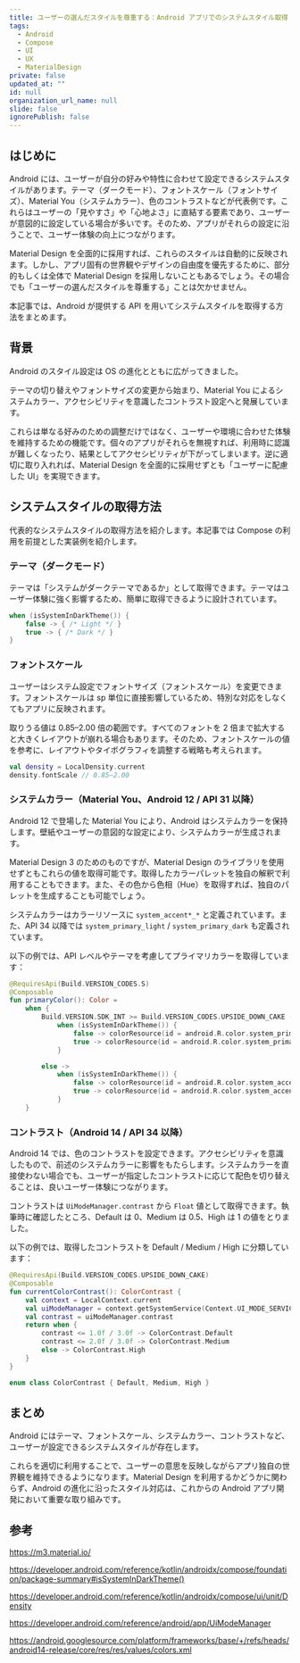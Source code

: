 ```yaml
---
title: ユーザーの選んだスタイルを尊重する：Android アプリでのシステムスタイル取得
tags:
  - Android
  - Compose
  - UI
  - UX
  - MaterialDesign
private: false
updated_at: ""
id: null
organization_url_name: null
slide: false
ignorePublish: false
---
```


## はじめに

Android には、ユーザーが自分の好みや特性に合わせて設定できるシステムスタイルがあります。テーマ（ダークモード）、フォントスケール（フォントサイズ）、Material You（システムカラー）、色のコントラストなどが代表例です。これらはユーザーの「見やすさ」や「心地よさ」に直結する要素であり、ユーザーが意図的に設定している場合が多いです。そのため、アプリがそれらの設定に沿うことで、ユーザー体験の向上につながります。

Material Design を全面的に採用すれば、これらのスタイルは自動的に反映されます。しかし、アプリ固有の世界観やデザインの自由度を優先するために、部分的もしくは全体で Material Design を採用しないこともあるでしょう。その場合でも「ユーザーの選んだスタイルを尊重する」ことは欠かせません。

本記事では、Android が提供する API を用いてシステムスタイルを取得する方法をまとめます。

## 背景

Android のスタイル設定は OS の進化とともに広がってきました。

テーマの切り替えやフォントサイズの変更から始まり、Material You によるシステムカラー、アクセシビリティを意識したコントラスト設定へと発展しています。

これらは単なる好みのための調整だけではなく、ユーザーや環境に合わせた体験を維持するための機能です。個々のアプリがそれらを無視すれば、利用時に認識が難しくなったり、結果としてアクセシビリティが下がってしまいます。逆に適切に取り入れれば、Material Design を全面的に採用せずとも「ユーザーに配慮した UI」を実現できます。

## システムスタイルの取得方法

代表的なシステムスタイルの取得方法を紹介します。本記事では Compose の利用を前提とした実装例を紹介します。

### テーマ（ダークモード）

テーマは「システムがダークテーマであるか」として取得できます。テーマはユーザー体験に強く影響するため、簡単に取得できるように設計されています。

```kotlin
when (isSystemInDarkTheme()) {
    false -> { /* Light */ }
    true -> { /* Dark */ }
}
```

### フォントスケール

ユーザーはシステム設定でフォントサイズ（フォントスケール）を変更できます。フォントスケールは sp 単位に直接影響しているため、特別な対応をしなくてもアプリに反映されます。

取りうる値は 0.85–2.00 倍の範囲です。すべてのフォントを 2 倍まで拡大すると大きくレイアウトが崩れる場合もあります。そのため、フォントスケールの値を参考に、レイアウトやタイポグラフィを調整する戦略も考えられます。

```kotlin
val density = LocalDensity.current
density.fontScale // 0.85–2.00
```

### システムカラー（Material You、Android 12 / API 31 以降）

Android 12 で登場した Material You により、Android はシステムカラーを保持します。壁紙やユーザーの意図的な設定により、システムカラーが生成されます。

Material Design 3 のためのものですが、Material Design のライブラリを使用せずともこれらの値を取得可能です。取得したカラーパレットを独自の解釈で利用することもできます。また、その色から色相（Hue）を取得すれば、独自のパレットを生成することも可能でしょう。

システムカラーはカラーリソースに `system_accent*_*` と定義されています。また、API 34 以降では `system_primary_light` / `system_primary_dark` も定義されています。

以下の例では、API レベルやテーマを考慮してプライマリカラーを取得しています：

```kotlin
@RequiresApi(Build.VERSION_CODES.S)
@Composable
fun primaryColor(): Color =
    when {
        Build.VERSION.SDK_INT >= Build.VERSION_CODES.UPSIDE_DOWN_CAKE ->
            when (isSystemInDarkTheme()) {
                false -> colorResource(id = android.R.color.system_primary_light)
                true -> colorResource(id = android.R.color.system_primary_dark)
            }

        else ->
            when (isSystemInDarkTheme()) {
                false -> colorResource(id = android.R.color.system_accent1_400)
                true -> colorResource(id = android.R.color.system_accent1_800)
            }
    }
```

### コントラスト（Android 14 / API 34 以降）

Android 14 では、色のコントラストを設定できます。アクセシビリティを意識したもので、前述のシステムカラーに影響をもたらします。システムカラーを直接使わない場合でも、ユーザーが指定したコントラストに応じて配色を切り替えることは、良いユーザー体験につながります。

コントラストは `UiModeManager.contrast` から `Float` 値として取得できます。執筆時に確認したところ、Default は 0、Medium は 0.5、High は 1 の値をとりました。

以下の例では、取得したコントラストを Default / Medium / High に分類しています：

```kotlin
@RequiresApi(Build.VERSION_CODES.UPSIDE_DOWN_CAKE)
@Composable
fun currentColorContrast(): ColorContrast {
    val context = LocalContext.current
    val uiModeManager = context.getSystemService(Context.UI_MODE_SERVICE) as UiModeManager
    val contrast = uiModeManager.contrast
    return when {
        contrast <= 1.0f / 3.0f -> ColorContrast.Default
        contrast <= 2.0f / 3.0f -> ColorContrast.Medium
        else -> ColorContrast.High
    }
}

enum class ColorContrast { Default, Medium, High }
```

## まとめ

Android にはテーマ、フォントスケール、システムカラー、コントラストなど、ユーザーが設定できるシステムスタイルが存在します。

これらを適切に利用することで、ユーザーの意思を反映しながらアプリ独自の世界観を維持できるようになります。Material Design を利用するかどうかに関わらず、Android の進化に沿ったスタイル対応は、これからの Android アプリ開発において重要な取り組みです。

## 参考

https://m3.material.io/

https://developer.android.com/reference/kotlin/androidx/compose/foundation/package-summary#isSystemInDarkTheme()

https://developer.android.com/reference/kotlin/androidx/compose/ui/unit/Density

https://developer.android.com/reference/android/app/UiModeManager

https://android.googlesource.com/platform/frameworks/base/+/refs/heads/android14-release/core/res/res/values/colors.xml
